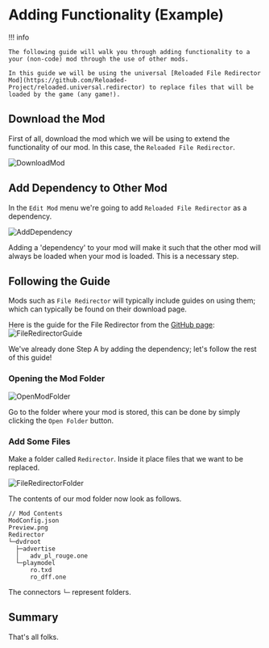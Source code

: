 # Adding Functionality (Example)

!!! info

    The following guide will walk you through adding functionality to a your (non-code) mod through the use of other mods.  

    In this guide we will be using the universal [Reloaded File Redirector Mod](https://github.com/Reloaded-Project/reloaded.universal.redirector) to replace files that will be loaded by the game (any game!).  

## Download the Mod

First of all, download the mod which we will be using to extend the functionality of our mod. In this case, the `Reloaded File Redirector`.

![DownloadMod](./Images/DownloadMod.png)

## Add Dependency to Other Mod

In the `Edit Mod` menu we're going to add `Reloaded File Redirector` as a dependency.  

![AddDependency](./Images/AddDependency.png)

Adding a 'dependency' to your mod will make it such that the other mod will always be loaded when your mod is loaded. This is a necessary step. 

## Following the Guide

Mods such as `File Redirector` will typically include guides on using them; which can typically be found on their download page.  

Here is the guide for the File Redirector from the [GitHub page](https://github.com/Reloaded-Project/reloaded.universal.redirector):  
![FileRedirectorGuide](./Images/FileRedirectorGuide.png)

We've already done Step A by adding the dependency; let's follow the rest of this guide!

### Opening the Mod Folder

![OpenModFolder](./Images/OpenModFolder.png)

Go to the folder where your mod is stored, this can be done by simply clicking the `Open Folder` button.  

### Add Some Files

Make a folder called `Redirector`. 
Inside it place files that we want to be replaced.  

![FileRedirectorFolder](./Images/FileRedirectorFolder.png)

The contents of our mod folder now look as follows.

```
// Mod Contents
ModConfig.json
Preview.png
Redirector
└─dvdroot
  ├─advertise
  │   adv_pl_rouge.one
  └─playmodel
      ro.txd
      ro_dff.one
```

The connectors `└─` represent folders.

## Summary

That's all folks.
